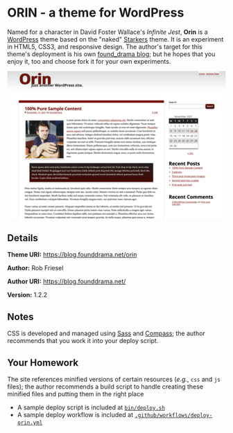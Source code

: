 # ORIN - a theme for WordPress

Named for a character in David Foster Wallace's _Infinite Jest_, **Orin** is a
[WordPress](http://wordpress.org/) theme based on the "naked"
[Starkers](http://starkerstheme.com/) theme. It is an experiment in HTML5, CSS3,
and responsive design. The author's target for this theme's deployment is his
own [found_drama blog](https://blog.founddrama.net); but he hopes that you enjoy
it, too and choose fork it for your own experiments.

![Here's a thumbnail of the Orin theme](./screenshot.png)


## Details

**Theme URI:** <https://blog.founddrama.net/orin>

**Author:** Rob Friesel

**Author URI:** <https://blog.founddrama.net/>

**Version:** 1.2.2


## Notes

CSS is developed and managed using [Sass](http://sass-lang.com/) and
[Compass](http://compass-style.org/); the author recommends that you work it
into your deploy script.


## Your Homework

The site references minified versions of certain resources (_e.g._, `css` and
`js` files); the author recommends a build script to handle creating these
minified files and putting them in the right place

* A sample deploy script is included at [`bin/deploy.sh`](bin/deploy.sh)
* A sample deploy workflow is included at [`.github/workflows/deploy-orin.yml`](.github/workflows/deploy-orin.yml)
